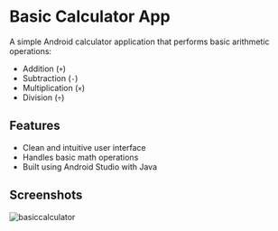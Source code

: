 # Basic Calculator App

A simple Android calculator application that performs basic arithmetic operations:

- Addition (`+`)
- Subtraction (`-`)
- Multiplication (`×`)
- Division (`÷`)

## Features

- Clean and intuitive user interface
- Handles basic math operations
- Built using Android Studio with Java

## Screenshots


![basiccalculator](https://github.com/user-attachments/assets/e5dfec74-66c5-474f-8072-9714f93e7669)

